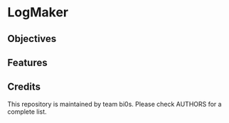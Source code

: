 # LogMaker 

## Objectives

## Features

## Credits

This repository is maintained by team bi0s. Please check AUTHORS for a complete list.
